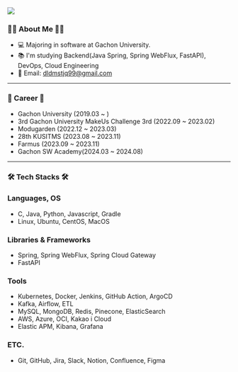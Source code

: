 <img src="https://capsule-render.vercel.app/api?type=waving&color=auto&height=200&section=header&text=LeeEunSeob&fontSize=90" />

### 👨‍💻 About Me 👨‍💻

- 💻 Majoring in software at Gachon University.
- 📚 I'm studying Backend(Java Spring, Spring WebFlux, FastAPI), DevOps, Cloud Engineering
- 💬 Email: dldmstjq99@gmail.com

---

### 📑 Career 📑

- Gachon University (2019.03 ~ )
- 3rd Gachon University MakeUs Challenge 3rd (2022.09 ~ 2023.02)
- Modugarden (2022.12 ~ 2023.03)
- 28th KUSITMS (2023.08 ~ 2023.11)
- Farmus (2023.09 ~ 2023.11)
- Gachon SW Academy(2024.03 ~ 2024.08)

---

### 🛠️ Tech Stacks 🛠️

### Languages, OS
- C, Java, Python, Javascript, Gradle
- Linux, Ubuntu, CentOS, MacOS

### Libraries & Frameworks
- Spring, Spring WebFlux, Spring Cloud Gateway
- FastAPI

### Tools
- Kubernetes, Docker, Jenkins, GitHub Action, ArgoCD
- Kafka, Airflow, ETL
- MySQL, MongoDB, Redis, Pinecone, ElasticSearch
- AWS, Azure, OCI, Kakao i Cloud
- Elastic APM, Kibana, Grafana

### ETC.
- Git, GitHub, Jira, Slack, Notion, Confluence, Figma

<!--
**RyuKwanKon/RyuKwanKon** is a ✨ _special_ ✨ repository because its `README.md` (this file) appears on your GitHub profile.

Here are some ideas to get you started:

- 🔭 I’m currently working on ...
- 🌱 I’m currently learning ...
- 👯 I’m looking to collaborate on ...
- 🤔 I’m looking for help with ...
- 💬 Ask me about ...
- 📫 How to reach me: ...
- 😄 Pronouns: ...
- ⚡ Fun fact: ...
-->

